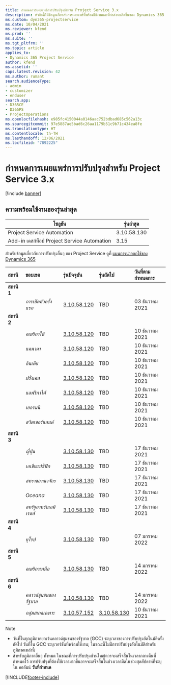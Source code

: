 ```yaml
---
title: กำหนดการเผยแพร่การปรับปรุงสำหรับ Project Service 3.x
description: หัวข้อนี้ให้ข้อมูลเกี่ยวกับการเผยแพร่ที่พร้อมใช้งานและที่กำลังจะเกิดขึ้นของ Dynamics 365 Project Service Automation
ms.custom: dyn365-projectservice
ms.date: 10/04/2021
ms.reviewer: kfend
ms.prod: ''
ms.suite: ''
ms.tgt_pltfrm: ''
ms.topic: article
applies_to:
- Dynamics 365 Project Service
author: kfend
ms.assetid: ''
caps.latest.revision: 42
ms.author: rumant
search.audienceType:
- admin
- customizer
- enduser
search.app:
- D365CE
- D365PS
- ProjectOperations
ms.openlocfilehash: e985fc4150044a0146aac752bdbad685c562a13c
ms.sourcegitcommit: 97e5887ae5bad6c26aa1179b51c9b71c434ea8fe
ms.translationtype: HT
ms.contentlocale: th-TH
ms.lasthandoff: 12/06/2021
ms.locfileid: "7892225"
---
```

# <a name="update-release-schedule-for-project-service-3x"></a>กำหนดการเผยแพร่การปรับปรุงสำหรับ Project Service 3.x

[!include [banner](../includes/psa-now-project-operations.md)]

## <a name="latest-version-availability"></a>ความพร้อมใช้งานของรุ่นล่าสุด

| โซลูชัน  | รุ่นล่าสุด |
|-------|----|
| Project Service Automation    | 3.10.58.130 |
| Add-in เดสก์ท็อป Project Service Automation                | 3.15          |

สำหรับข้อมูลเกี่ยวกับการปรับปรุงอื่นๆ ของ Project Service ดูที่ [แผนการนำออกใช้ของ Dynamics 365](/dynamics365/release-plans/) 

| สถานี  | ขอบเขต | รุ่นปัจจุบัน | รุ่นถัดไป |  วันที่ตามกำหนดการ
| :---   | :---   | :---   | :---   |:---   |         
|<strong>สถานี 1</strong> | |  |  | |
| | <i>การเปิดตัวครั้งแรก</i> | [3.10.58.120](whats-new-ur-37.md) | TBD | 03 ธันวาคม 2021
|<strong>สถานี 2</strong> | |  |  | |
| | <i>อเมริกาใต้</i> | [3.10.58.120](whats-new-ur-37.md) | TBD | 10 ธันวาคม 2021
| | <i>แคนาดา</i> | [3.10.58.120](whats-new-ur-37.md) | TBD | 10 ธันวาคม 2021
| | <i>อินเดีย</i> | [3.10.58.120](whats-new-ur-37.md) | TBD | 10 ธันวาคม 2021
| | <i>ฝรั่งเศส</i> | [3.10.58.120](whats-new-ur-37.md) | TBD | 10 ธันวาคม 2021
| | <i>แอฟริกาใต้</i> | [3.10.58.120](whats-new-ur-37.md) | TBD | 10 ธันวาคม 2021
| | <i>เยอรมนี</i> | [3.10.58.120](whats-new-ur-37.md) | TBD | 10 ธันวาคม 2021
| | <i>สวิตเซอร์แลนด์</i> | [3.10.58.120](whats-new-ur-37.md) | TBD | 10 ธันวาคม 2021
|<strong>สถานี 3</strong> | |  |  | |
| | <i>ญี่ปุ่น</i> | [3.10.58.130](whats-new-ur-37-5.md) | TBD | 17 ธันวาคม 2021
| | <i>เอเชียแปซิฟิก</i> | [3.10.58.130](whats-new-ur-37-5.md) | TBD | 17 ธันวาคม 2021
| | <i>สหราชอาณาจักร</i> | [3.10.58.130](whats-new-ur-37-5.md) | TBD | 17 ธันวาคม 2021
| | <i>Oceana</i> | [3.10.58.130](whats-new-ur-37-5.md) | TBD | 17 ธันวาคม 2021
| | <i>สหรัฐอาหรับเอมิเรตส์</i> | [3.10.58.130](whats-new-ur-37-5.md) | TBD | 17 ธันวาคม 2021
|<strong>สถานี 4</strong> | |  |  | |
| | <i>ยุโรป</i> | [3.10.58.130](whats-new-ur-37-5.md) | TBD | 07 มกราคม 2022
|<strong>สถานี 5</strong> | |  |  | |
| | <i>อเมริกาเหนือ</i> | [3.10.58.130](whats-new-ur-37-5.md) | TBD | 14 มกราคม 2022
|<strong>สถานี 6</strong> | |  |  | |
| | <i>คลาวด์ชุมชนของรัฐบาล</i> | [3.10.58.130](whats-new-ur-37-5.md) | TBD | 14 มกราคม 2022
| | <i>กลุ่มสเกลเฉพาะ</i> | [3.10.57.152](whats-new-ur-36.md) | [3.10.58.130](whats-new-ur-37-5.md) | 10 ธันวาคม 2021



>[!Note]
> - วันที่ในทุกภูมิภาคยกเว้นคลาวด์ชุมชนของรัฐบาล (GCC) ระบุเวลาของการปรับปรุงอัตโนมัติครั้งถัดไป วันที่ใน GCC ระบุเวอร์ชันที่พร้อมใช้งาน; ในขณะนี้ไม่มีการปรับปรุงอัตโนมัติสำหรับภูมิภาคเหล่านี้
> - สำหรับภูมิภาคอื่นๆ ทั้งหมด ในขณะที่การปรับปรุงส่วนใหญ่ควรจะเสร็จสิ้นในเวลากลางคืนที่กำหนดไว้ การปรับปรุงที่ต้องใช้เวลามากขึ้นอาจจะเสร็จสิ้นในช่วงเวลามืดในช่วงสุดสัปดาห์ที่ระบุใน คอลัมน์ **วันที่กำหนด**


[!INCLUDE[footer-include](../includes/footer-banner.md)]
